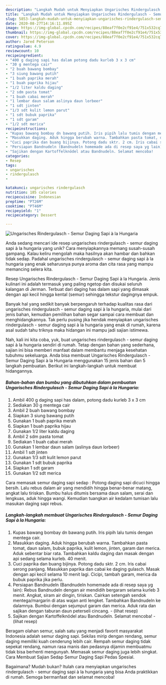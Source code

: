 ```yaml
---
description: "Langkah Mudah untuk Menyiapkan Ungarisches Rindergulasch - Semur Daging Sapi à la Hungaria Anti Gagal"
title: "Langkah Mudah untuk Menyiapkan Ungarisches Rindergulasch - Semur Daging Sapi à la Hungaria Anti Gagal"
slug: 5853-langkah-mudah-untuk-menyiapkan-ungarisches-rindergulasch-semur-daging-sapi-a-la-hungaria-anti-gagal
date: 2020-08-27T14:16:11.895Z
image: https://img-global.cpcdn.com/recipes/88eaf7f0e2cf91e4/751x532cq70/ungarisches-rindergulasch-semur-daging-sapi-a-la-hungaria-foto-resep-utama.jpg
thumbnail: https://img-global.cpcdn.com/recipes/88eaf7f0e2cf91e4/751x532cq70/ungarisches-rindergulasch-semur-daging-sapi-a-la-hungaria-foto-resep-utama.jpg
cover: https://img-global.cpcdn.com/recipes/88eaf7f0e2cf91e4/751x532cq70/ungarisches-rindergulasch-semur-daging-sapi-a-la-hungaria-foto-resep-utama.jpg
author: Jared Peterson
ratingvalue: 4.9
reviewcount: 10
recipeingredient:
- "400 g daging sapi has dalam potong dadu kurleb 3 x 3 cm"
- "30 g mentega cair"
- "2 buah bawang bombay"
- "3 siung bawang putih"
- "1 buah paprika merah"
- "1 buah paprika hijau"
- "1/2 liter kaldu daging"
- "2 sdm pasta tomat"
- "1 buah cabai merah"
- "1 lembar daun salam aslinya daun lorbeer"
- "1 sdt jinten"
- "1/3 sdt kulit lemon parut"
- "1 sdt bubuk paprika"
- "1 sdt garam"
- "1/2 sdt merica"
recipeinstructions:
- "Kupas bawang bombay dn bawang putih. Iris pipih lalu tumis dengan mentega cair."
- "Masukkan daging. Aduk hingga berubah warna. Tambahkan pasta tomat, daun salam, bubuk paprika, kulit lemon, jinten, garam dan merica. Aduk sebentar biar rata. Tambahkan kaldu daging dan masak dengan api sedang selama kurleb. 40 menit."
- "Cuci paprika dan buang bijinya. Potong dadu sktr. 2 cm. Iris cabai serong panjang. Masukkan paprika dan cabai ke daging gulasch. Masak dengan api kecil selama 10 menit lagi. Cicipi, tambah garam, merica da bubuk paprika jika perlu."
- "Persiapan Bandnudeln (Bandnudeln homemade ada di resep saya yg lain): Rebus Bandnudeln dengan air mendidih bergaram selama kurleb 3 menit. Angkat, siram air dingin, tiriskan. Cairkan setengah sendok mentega/margarin di atas wajan anti lengket. Tambahkan Bandnudeln ke dalamnya. Bumbui dengan sejumput garam dan merica. Aduk rata dan sajikan dengan taburan daun peterseli cincang.             (lihat resep)"
- "Sajikan dengan Kartoffelknödel atau Bandnudeln. Selamat mencoba!             (lihat resep)"
categories:
- Resep
tags:
- ungarisches
- rindergulasch
- 

katakunci: ungarisches rindergulasch  
nutrition: 185 calories
recipecuisine: Indonesian
preptime: "PT26M"
cooktime: "PT46M"
recipeyield: "1"
recipecategory: Dessert

---
```



![Ungarisches Rindergulasch - Semur Daging Sapi à la Hungaria](https://img-global.cpcdn.com/recipes/88eaf7f0e2cf91e4/751x532cq70/ungarisches-rindergulasch-semur-daging-sapi-a-la-hungaria-foto-resep-utama.jpg)

Anda sedang mencari ide resep ungarisches rindergulasch - semur daging sapi à la hungaria yang unik? Cara menyiapkannya memang susah-susah gampang. Kalau keliru mengolah maka hasilnya akan hambar dan bahkan tidak sedap. Padahal ungarisches rindergulasch - semur daging sapi à la hungaria yang enak seharusnya punya aroma dan cita rasa yang mampu memancing selera kita.

Resep Ungarisches Rindergulasch - Semur Daging Sapi à la Hungaria. Jenis kulinari ini adalah termasuk yang paling ngetop dan disukai seluruh kalangan di Jerman. Terbuat dari daging has dalam sapi yang dimasak dengan api kecil hingga kental (semur) sehingga tekstur dagingnya empuk.

Banyak hal yang sedikit banyak berpengaruh terhadap kualitas rasa dari ungarisches rindergulasch - semur daging sapi à la hungaria, mulai dari jenis bahan, kemudian pemilihan bahan segar sampai cara membuat dan menghidangkannya. Tak perlu pusing jika hendak menyiapkan ungarisches rindergulasch - semur daging sapi à la hungaria yang enak di rumah, karena asal sudah tahu triknya maka hidangan ini mampu jadi sajian istimewa.


Nah, kali ini kita coba, yuk, buat ungarisches rindergulasch - semur daging sapi à la hungaria sendiri di rumah. Tetap dengan bahan yang sederhana, sajian ini bisa memberi manfaat dalam membantu menjaga kesehatan tubuhmu sekeluarga. Anda bisa membuat Ungarisches Rindergulasch - Semur Daging Sapi à la Hungaria menggunakan 15 jenis bahan dan 5 langkah pembuatan. Berikut ini langkah-langkah untuk membuat hidangannya.

<!--inarticleads1-->

##### Bahan-bahan dan bumbu yang dibutuhkan dalam pembuatan Ungarisches Rindergulasch - Semur Daging Sapi à la Hungaria:

1. Ambil 400 g daging sapi has dalam, potong dadu kurleb 3 x 3 cm
1. Sediakan 30 g mentega cair
1. Ambil 2 buah bawang bombay
1. Siapkan 3 siung bawang putih
1. Gunakan 1 buah paprika merah
1. Siapkan 1 buah paprika hijau
1. Gunakan 1/2 liter kaldu daging
1. Ambil 2 sdm pasta tomat
1. Sediakan 1 buah cabai merah
1. Gunakan 1 lembar daun salam (aslinya daun lorbeer)
1. Ambil 1 sdt jinten
1. Gunakan 1/3 sdt kulit lemon parut
1. Gunakan 1 sdt bubuk paprika
1. Siapkan 1 sdt garam
1. Gunakan 1/2 sdt merica


Cara memasak semur daging sapi sedap : Potong daging sapi dicuci hingga bersih. Lalu rebus dalam air yang mendidih hingga benar-benar matang, angkat lalu tiriskan. Bumbu halus ditumis bersama daun salam, serai dan lengkuas, aduk hingga wangi. Kemudian tuangkan air kedalam tumisan lalu masukan daging sapi rebus. 

<!--inarticleads2-->

##### Langkah-langkah membuat Ungarisches Rindergulasch - Semur Daging Sapi à la Hungaria:

1. Kupas bawang bombay dn bawang putih. Iris pipih lalu tumis dengan mentega cair.
1. Masukkan daging. Aduk hingga berubah warna. Tambahkan pasta tomat, daun salam, bubuk paprika, kulit lemon, jinten, garam dan merica. Aduk sebentar biar rata. Tambahkan kaldu daging dan masak dengan api sedang selama kurleb. 40 menit.
1. Cuci paprika dan buang bijinya. Potong dadu sktr. 2 cm. Iris cabai serong panjang. Masukkan paprika dan cabai ke daging gulasch. Masak dengan api kecil selama 10 menit lagi. Cicipi, tambah garam, merica da bubuk paprika jika perlu.
1. Persiapan Bandnudeln (Bandnudeln homemade ada di resep saya yg lain): Rebus Bandnudeln dengan air mendidih bergaram selama kurleb 3 menit. Angkat, siram air dingin, tiriskan. Cairkan setengah sendok mentega/margarin di atas wajan anti lengket. Tambahkan Bandnudeln ke dalamnya. Bumbui dengan sejumput garam dan merica. Aduk rata dan sajikan dengan taburan daun peterseli cincang. -             (lihat resep)
1. Sajikan dengan Kartoffelknödel atau Bandnudeln. Selamat mencoba! -             (lihat resep)


Beragam olahan semur, salah satu yang menjadi favorit masyarakat Indonesia adalah semur daging sapi. Sekilas mirip dengan rendang, semur daging memiliki kuah cenderung lebih cair. Rempah semur daging tidak sepekat rendang, namun rasa manis dan pedasnya dijamin membuatmu tidak bisa berhenti mengunyah. Memasak semur daging juga lebih singkat. Cara Membuat Sajian Sedap Semur Daging Sapi Pedas Spesial. 

Bagaimana? Mudah bukan? Itulah cara menyiapkan ungarisches rindergulasch - semur daging sapi à la hungaria yang bisa Anda praktikkan di rumah. Semoga bermanfaat dan selamat mencoba!

